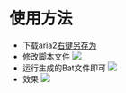 # 使用方法
- 下载aria2[右键另存为](https://github.com/easonyuen/Maizi-Download/blob/master/aria2.rar)
- 修改脚本文件
![](http://7xwgs3.com1.z0.glb.clouddn.com/%E8%AF%B4%E6%98%8E2.png)
- 运行生成的Bat文件即可
![](http://7xwgs3.com1.z0.glb.clouddn.com/%E8%AF%B4%E6%98%8E1.png)
- 效果
![](http://7xwgs3.com1.z0.glb.clouddn.com/%E6%95%88%E6%9E%9C.png)
